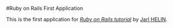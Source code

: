 #Ruby on Rails First Application

This is the first application for [*Ruby on Rails tutorial*](http://pellenetdesign.com) by [Jarl HELIN](jarl@pellenetdesign.com).